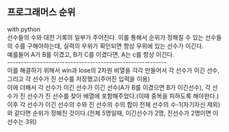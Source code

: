 <h2>프로그래머스 순위</h2>
with python<br>
선수들의 수와 대전 기록의 일부가 주어진다. 이를 통해서 순위가 정해질 수 있는 선수들의 수를 구해야하는데, 실력의 우위가 확인되면 항상 우위에 있는 선수가 이긴다.<br>
예를들어 A가 B를 이겼고, B가 C를 이겼다면, A는 c를 항상 이긴다.<br>
----------------------------------------------------------<br>
이를 해결하기 위해서 win과 lose의 2차원 비열을 각각 만들어서 각 선수가 이긴 선수, 그리고 각 선수가 진 선수를 저장했고(주어진 입력을 이용)<br>
이에 더해서 각 선수가 이긴 선수가 이긴 선수(A가 B를 이겼으면 B가 이긴선수), 각 선수가 진 선수가 진 선수를 찾아 배열에 포함해주었다.(이때 중복을 피하도록 해야한다.)<br>
이후 각 선수가 이긴 선수의 수와 진 선수의 수의 합이 전체 선수의 수-1(자기자신 제외)와 같다면 순위가 정해진 것이다.(전체 5명일때, 이긴선수가 2명, 진선수가 2명이면 이 선수는 3위)<br>

